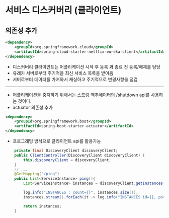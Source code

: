 # 서비스 디스커버리 (클라이언트)

## 의존성 추가
```xml
<dependency>
    <groupId>org.springframework.cloud</groupId>
    <artifactId>spring-cloud-starter-netflix-eureka-client</artifactId>
</dependency>
```
* 디스커버리 클라이언트는 어플리케이션 시작 후 등록 과 종료 전 등록/해제를 담당
* 유레카 서버로부터 주기적을 최신 서비스 목록을 받아옴
* 서버로부터 데이터를 가져와서 캐싱하고 주기적으로 변경사항을 점검  
---   
* 어플리케이션을 중지하기 위해서는 스프링 액추에이터의 /shutdown api를 사용하는 것이다.  
* actuator 의존성 추가
```xml
<dependency>
    <groupId>org.springframework.boot</groupId>
    <artifactId>spring-boot-starter-actuator</artifactId>
</dependency>
```

* 프로그래밍 방식으로 클라이언트 api를 활용가능
```java
    private final DiscoveryClient discoveryClient;
    public ClientController(DiscoveryClient discoveryClient) {
        this.discoveryClient = discoveryClient;
    }
    // ...
    @GetMapping("/ping")
    public List<ServiceInstance> ping(){
        List<ServiceInstance> instances = discoveryClient.getInstances("CLIENT-SERVICE");

        log.info("INSTANCES : count={}", instances.size());
        instances.stream().forEach(it -> log.info("INSTANCES id={}, port={}", it.getServiceId(), it.getPort()));

        return instances;
    }
```


